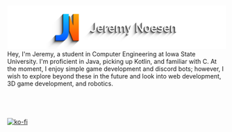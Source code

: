 ![Banner](Banner.png)
Hey, I'm Jeremy, a student in Computer Engineering at Iowa State University. I'm proficient in Java, picking up Kotlin, and familiar with C. At the moment, I enjoy simple game development and discord bots; however, I wish to explore beyond these in the future and look into web development, 3D game development, and robotics.
#
<br>

[![ko-fi](https://www.ko-fi.com/img/githubbutton_sm.svg)](https://ko-fi.com/Q5Q6319ON)
